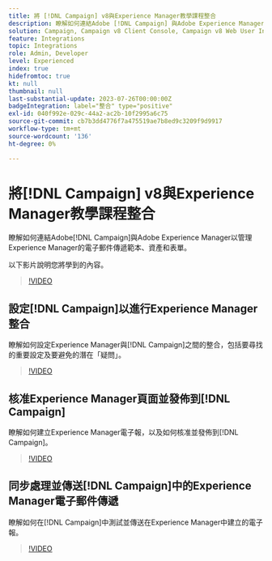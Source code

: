 ```yaml
---
title: 將 [!DNL Campaign] v8與Experience Manager教學課程整合
description: 瞭解如何連結Adobe [!DNL Campaign] 與Adobe Experience Manager以管理Experience Manager的電子郵件傳遞範本、資產和表單。
solution: Campaign, Campaign v8 Client Console, Campaign v8 Web User Interface, Experience Manager
feature: Integrations
topic: Integrations
role: Admin, Developer
level: Experienced
index: true
hidefromtoc: true
kt: null
thumbnail: null
last-substantial-update: 2023-07-26T00:00:00Z
badgeIntegration: label="整合" type="positive"
exl-id: 040f992e-029c-44a2-ac2b-10f2995a6c75
source-git-commit: cb7b3dd4776f7a475519ae7b8ed9c3209f9d9917
workflow-type: tm+mt
source-wordcount: '136'
ht-degree: 0%

---
```


# 將[!DNL Campaign] v8與Experience Manager教學課程整合

瞭解如何連結Adobe[!DNL Campaign]與Adobe Experience Manager以管理Experience Manager的電子郵件傳遞範本、資產和表單。

以下影片說明您將學到的內容。

>[!VIDEO](https://video.tv.adobe.com/v/340319?quality=12&learn=on)

## 設定[!DNL Campaign]以進行Experience Manager整合

瞭解如何設定Experience Manager與[!DNL Campaign]之間的整合，包括要尋找的重要設定及要避免的潛在「疑問」。

>[!VIDEO](https://video.tv.adobe.com/v/3445907?quality=12&learn=on&captions=chi_hant)

## 核准Experience Manager頁面並發佈到[!DNL Campaign]

瞭解如何建立Experience Manager電子報，以及如何核准並發佈到[!DNL Campaign]。

>[!VIDEO](https://video.tv.adobe.com/v/3447582?quality=12&learn=on&captions=chi_hant)

## 同步處理並傳送[!DNL Campaign]中的Experience Manager電子郵件傳遞

瞭解如何在[!DNL Campaign]中測試並傳送在Experience Manager中建立的電子報。

>[!VIDEO](https://video.tv.adobe.com/v/3444759?quality=12&learn=on&captions=chi_hant)
